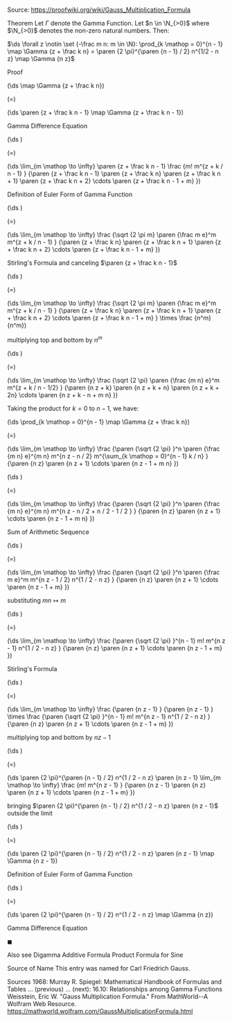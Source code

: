# 

Source: https://proofwiki.org/wiki/Gauss_Multiplication_Formula



Theorem
Let $\Gamma$ denote the Gamma Function.
Let $n \in \N_{>0}$ where $\N_{>0}$ denotes the non-zero natural numbers.
Then:

$\ds \forall z \notin \set {-\frac m n: m \in \N}: \prod_{k \mathop = 0}^{n - 1} \map \Gamma {z + \frac k n} = \paren {2 \pi}^{\paren {n - 1} / 2} n^{1/2 - n z} \map \Gamma {n z}$


Proof













\(\ds \map \Gamma {z + \frac k n}\)

\(=\)







\(\ds \paren {z + \frac k n - 1} \map \Gamma {z + \frac k n - 1}\)





Gamma Difference Equation














\(\ds \)

\(=\)







\(\ds \lim_{m \mathop \to \infty} \paren {z + \frac k n - 1} \frac {m! m^{z + k / n - 1} } {\paren {z + \frac k n - 1} \paren {z + \frac k n} \paren {z + \frac k n + 1} \paren {z + \frac k n + 2} \cdots \paren {z + \frac k n - 1 + m} }\)





Definition of Euler Form of Gamma Function














\(\ds \)

\(=\)







\(\ds \lim_{m \mathop \to \infty} \frac {\sqrt {2 \pi m} \paren {\frac m e}^m m^{z + k / n - 1} } {\paren {z + \frac k n} \paren {z + \frac k n + 1} \paren {z + \frac k n + 2} \cdots \paren {z + \frac k n - 1 + m} }\)





Stirling's Formula and canceling $\paren {z + \frac k n - 1}$














\(\ds \)

\(=\)







\(\ds \lim_{m \mathop \to \infty} \frac {\sqrt {2 \pi m} \paren {\frac m e}^m m^{z + k / n - 1} } {\paren {z + \frac k n} \paren {z + \frac k n + 1} \paren {z + \frac k n + 2} \cdots \paren {z + \frac k n - 1 + m} } \times \frac {n^m} {n^m}\)





multiplying top and bottom by $n^m$














\(\ds \)

\(=\)







\(\ds \lim_{m \mathop \to \infty} \frac {\sqrt {2 \pi} \paren {\frac {m n} e}^m m^{z + k / n - 1/2} } {\paren {n z + k} \paren {n z + k + n} \paren {n z + k + 2n} \cdots \paren {n z + k - n + m n} }\)










Taking the product for $k = 0$ to $n - 1$, we have:














\(\ds \prod_{k \mathop = 0}^{n - 1} \map \Gamma {z + \frac k n}\)

\(=\)







\(\ds \lim_{m \mathop \to \infty} \frac {\paren {\sqrt {2 \pi} }^n \paren {\frac {m n} e}^{m n} m^{n z  - n / 2} m^{\sum_{k \mathop = 0}^{n - 1} k / n} } {\paren {n z} \paren {n z + 1} \cdots \paren {n z - 1 + m n} }\)




















\(\ds \)

\(=\)







\(\ds \lim_{m \mathop \to \infty} \frac {\paren {\sqrt {2 \pi} }^n \paren {\frac {m n} e}^{m n} m^{n z  - n / 2 + n / 2 - 1 / 2 } } {\paren {n z} \paren {n z + 1} \cdots \paren {n z - 1 + m n} }\)





Sum of Arithmetic Sequence














\(\ds \)

\(=\)







\(\ds \lim_{m \mathop \to \infty} \frac {\paren {\sqrt {2 \pi} }^n \paren {\frac m e}^m m^{n z  - 1 / 2} n^{1 / 2 - n z} } {\paren {n z} \paren {n z + 1} \cdots \paren {n z - 1 + m} }\)





substituting $m n \mapsto m$














\(\ds \)

\(=\)







\(\ds \lim_{m \mathop \to \infty} \frac {\paren {\sqrt {2 \pi} }^{n - 1} m! m^{n z  - 1} n^{1 / 2 - n z} } {\paren {n z} \paren {n z + 1} \cdots \paren {n z - 1 + m} }\)





Stirling's Formula














\(\ds \)

\(=\)







\(\ds \lim_{m \mathop \to \infty} \frac {\paren {n z - 1} } {\paren {n z - 1} } \times \frac {\paren {\sqrt {2 \pi} }^{n - 1} m! m^{n z  - 1} n^{1 / 2 - n z} } {\paren {n z} \paren {n z + 1} \cdots \paren {n z - 1 + m} }\)





multiplying top and bottom by $n z - 1$














\(\ds \)

\(=\)







\(\ds \paren {2 \pi}^{\paren {n - 1} / 2} n^{1 / 2 - n z} \paren {n z - 1} \lim_{m \mathop \to \infty} \frac {m! m^{n z  - 1} } {\paren {n z - 1} \paren {n z} \paren {n z + 1} \cdots \paren {n z - 1 + m} }\)





bringing $\paren {2 \pi}^{\paren {n - 1} / 2} n^{1 / 2 - n z} \paren {n z - 1}$ outside the limit














\(\ds \)

\(=\)







\(\ds \paren {2 \pi}^{\paren {n - 1} / 2} n^{1 / 2 - n z} \paren {n z - 1} \map \Gamma {n z - 1}\)





Definition of Euler Form of Gamma Function














\(\ds \)

\(=\)







\(\ds \paren {2 \pi}^{\paren {n - 1} / 2} n^{1 / 2 - n z} \map \Gamma {n z}\)





Gamma Difference Equation



$\blacksquare$

Also see
Digamma Additive Formula
Product Formula for Sine


Source of Name
This entry was named for Carl Friedrich Gauss.


Sources
1968: Murray R. Spiegel: Mathematical Handbook of Formulas and Tables ... (previous) ... (next): $16.10$: Relationships among Gamma Functions
Weisstein, Eric W. "Gauss Multiplication Formula." From MathWorld--A Wolfram Web Resource.  https://mathworld.wolfram.com/GaussMultiplicationFormula.html




